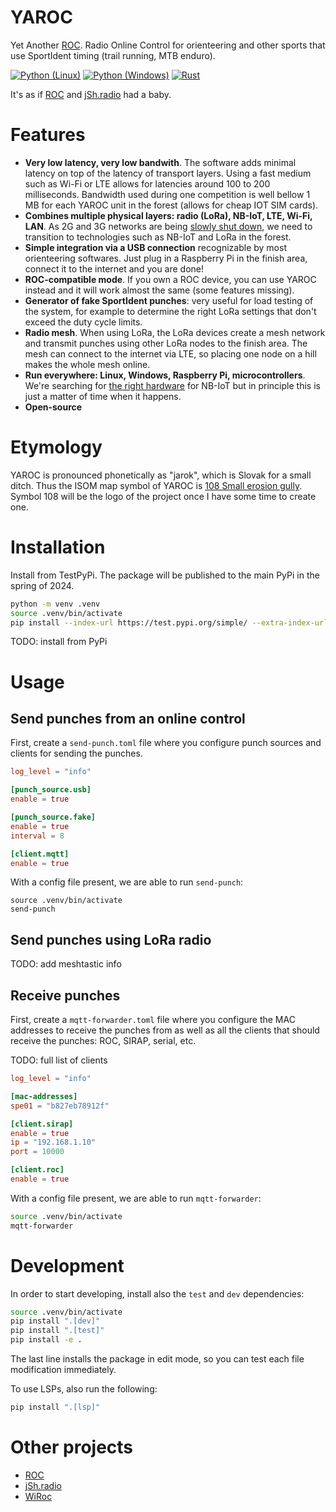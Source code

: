 # YAROC

Yet Another [ROC](https://roc.olresultat.se). Radio Online Control for orienteering and other sports that use SportIdent timing (trail running, MTB enduro).

[![Python (Linux)](https://github.com/sokolpezinok/yaroc/actions/workflows/linux-python.yml/badge.svg)](https://github.com/sokolpezinok/yaroc/actions/workflows/linux-python.yml)
[![Python (Windows)](https://github.com/sokolpezinok/yaroc/actions/workflows/windows-python.yml/badge.svg)](https://github.com/sokolpezinok/yaroc/actions/workflows/windows-python.yml)
[![Rust](https://github.com/sokolpezinok/yaroc/actions/workflows/rust.yml/badge.svg)](https://github.com/sokolpezinok/yaroc/actions/workflows/rust.yml)

It's as if [ROC](https://roc.olresultat.se) and [jSh.radio](http://radio.jsh.de) had a baby.

# Features

* **Very low latency, very low bandwith**. The software adds minimal latency on top of the latency of transport layers. Using a fast medium such as Wi-Fi or LTE allows for latencies around 100 to 200 milliseconds. Bandwidth used during one competition is well bellow 1 MB for each YAROC unit in the forest (allows for cheap IOT SIM cards).
* **Combines multiple physical layers: radio (LoRa), NB-IoT, LTE, Wi-Fi, LAN**. As 2G and 3G networks are being [slowly shut down](https://onomondo.com/blog/2g-3g-sunset), we need to transition to technologies such as NB-IoT and LoRa in the forest.
* **Simple integration via a USB connection** recognizable by most orienteering softwares. Just plug in a Raspberry Pi in the finish area, connect it to the internet and you are done!
* **ROC-compatible mode**. If you own a ROC device, you can use YAROC instead and it will work almost the same (some features missing).
* **Generator of fake SportIdent punches**: very useful for load testing of the system, for example to determine the right LoRa settings that don't exceed the duty cycle limits.
* **Radio mesh**. When using LoRa, the LoRa devices create a mesh network and transmit punches using other LoRa nodes to the finish area. The mesh can connect to the internet via LTE, so placing one node on a hill makes the whole mesh online.
* **Run everywhere: Linux, Windows, Raspberry Pi, microcontrollers**. We're searching for [the right hardware](https://github.com/sokolpezinok/yaroc/issues/6) for NB-IoT but in principle this is just a matter of time when it happens.
* **Open-source**


# Etymology

YAROC is pronounced phonetically as "jarok", which is Slovak for a small ditch. Thus the ISOM map symbol of YAROC is [108 Small erosion gully](https://omapwiki.orienteering.sport/symbols/108-small-erosion-gully/). Symbol 108 will be the logo of the project once I have some time to create one.

# Installation

Install from TestPyPi. The package will be published to the main PyPi in the spring of 2024.

```sh
python -m venv .venv
source .venv/bin/activate
pip install --index-url https://test.pypi.org/simple/ --extra-index-url https://pypi.org/simple
```

TODO: install from PyPi

# Usage

## Send punches from an online control

First, create a `send-punch.toml` file where you configure punch sources and clients for sending the punches.
```toml
log_level = "info"

[punch_source.usb]
enable = true

[punch_source.fake]
enable = true
interval = 8

[client.mqtt]
enable = true
```

With a config file present, we are able to run `send-punch`:
```
source .venv/bin/activate
send-punch
```

## Send punches using LoRa radio
TODO: add meshtastic info

## Receive punches

First, create a `mqtt-forwarder.toml` file where you configure the MAC addresses to receive the punches from as well as all the clients that should receive the punches: ROC, SIRAP, serial, etc.

TODO: full list of clients

```toml
log_level = "info"

[mac-addresses]
spe01 = "b827eb78912f"

[client.sirap]
enable = true
ip = "192.168.1.10"
port = 10000

[client.roc]
enable = true
```

With a config file present, we are able to run `mqtt-forwarder`:
```sh
source .venv/bin/activate
mqtt-forwarder
```

# Development

In order to start developing, install also the `test` and `dev` dependencies:

```sh
source .venv/bin/activate
pip install ".[dev]"
pip install ".[test]"
pip install -e .
```

The last line installs the package in edit mode, so you can test each file modification immediately.

To use LSPs, also run the following:
```sh
pip install ".[lsp]"
```


# Other projects

* [ROC](https://roc.olresultat.se)
* [jSh.radio](http://radio.jsh.de)
* [WiRoc](https://wiroc.se)
